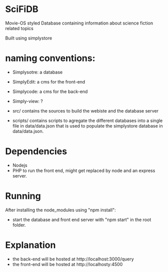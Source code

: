 # SciFiDB
Movie-OS styled Database containing information about science fiction related topics

Built using simplystore

# naming conventions:
* Simplysotre: a database
* SimplyEdit: a cms for the front-end
* Simplycode: a cms for the back-end
* Simply-view: ?

* src/ contains the sources to build the webiste and the database server
* scripts/ contains scripts to agregate the different databases into a single file in data/data.json that is used to populate the simplystore database in data/data.json.

# Dependencies
* Nodejs
* PHP to run the front end, might get replaced by node and an express server.

# Running
After installing the node_modules using "npm install":

* start the database and front end server with "npm start" in the root folder. 

# Explanation

* the back-end will be hosted at http://localhost:3000/query
* the front-end will be hosted at http://localhosty:4500 
